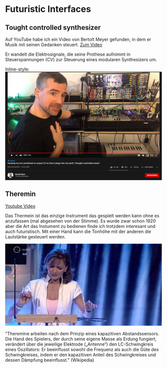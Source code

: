  # Futuristic Interfaces
 
 ## Tought controlled synthesizer
 
 
 
Auf YouTube habe ich ein Video von Bertolt Meyer gefunden, in dem er Musik mit seinen Gedanken steuert. [Zum Video](https://www.youtube.com/watch?v=qSKBtEBRWi4&t=222s)

Er wandelt die Elektrosignale, die seine Prothese aufnimmt in Steuerspannungen (CV) zur Steuerung eines modularen Synthesizers um.

Inline-style: 
![mind controlled music](prothese.PNG)



## Theremin

[Youtube Video](https://www.youtube.com/watch?v=lY7sXKGZl2w)

Das Thermein ist das einzige Instrument das gespielt werden kann ohne es anzufassen (mal abgesehen von der Stimme). Es wurde zwar schon 1920
aber die Art das Instument zu bedienen finde ich trotzdem interesant und auch futuristisch. Mit einer Hand kann die Tonhöhe mit der anderen die Lautstärke gesteuert werden.

![theremin](theremin.jpg)

"Theremine arbeiten nach dem Prinzip eines kapazitiven Abstandssensors. Die Hand des Spielers, der durch seine eigene Masse als Erdung fungiert, verändert über die jeweilige Elektrode („Antenne“) den LC-Schwingkreis eines Oszillators: 
Er beeinflusst sowohl die Frequenz als auch die Güte des Schwingkreises, indem er den kapazitiven Anteil des Schwingkreises und dessen Dämpfung beeinflusst." (Wikipedia)

